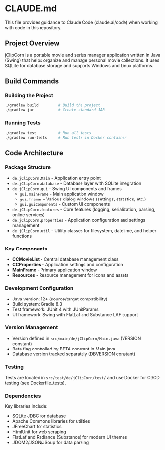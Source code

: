 # CLAUDE.md

This file provides guidance to Claude Code (claude.ai/code) when working with code in this repository.

## Project Overview

jClipCorn is a portable movie and series manager application written in Java (Swing) that helps organize and manage personal movie collections. It uses SQLite for database storage and supports Windows and Linux platforms.

## Build Commands

### Building the Project
```bash
./gradlew build         # Build the project
./gradlew jar           # Create standard JAR
```

### Running Tests
```bash
./gradlew test          # Run all tests
./gradlew run-tests     # Run tests in Docker container
```

## Code Architecture

### Package Structure
- `de.jClipCorn.Main` - Application entry point
- `de.jClipCorn.database` - Database layer with SQLite integration
- `de.jClipCorn.gui` - Swing UI components and frames
  - `gui.mainFrame` - Main application window
  - `gui.frames` - Various dialog windows (settings, statistics, etc.)
  - `gui.guiComponents` - Custom UI components
- `de.jClipCorn.features` - Core features (logging, serialization, parsing, online services)
- `de.jClipCorn.properties` - Application configuration and settings management
- `de.jClipCorn.util` - Utility classes for filesystem, datetime, and helper functions

### Key Components
- **CCMovieList** - Central database management class
- **CCProperties** - Application settings and configuration
- **MainFrame** - Primary application window
- **Resources** - Resource management for icons and assets

### Development Configuration
- Java version: 12+ (source/target compatibility)
- Build system: Gradle 8.3
- Test framework: JUnit 4 with JUnitParams
- UI framework: Swing with FlatLaf and Substance LAF support

### Version Management
- Version defined in `src/main/de/jClipCorn/Main.java` (VERSION constant)
- Beta flag controlled by BETA constant in Main.java
- Database version tracked separately (DBVERSION constant)

### Testing
Tests are located in `src/test/de/jClipCorn/test/` and use Docker for CI/CD testing (see Dockerfile_tests).

### Dependencies
Key libraries include:
- SQLite JDBC for database
- Apache Commons libraries for utilities
- JFreeChart for statistics
- HtmlUnit for web scraping
- FlatLaf and Radiance (Substance) for modern UI themes
- JDOM2/JSON/JSoup for data parsing